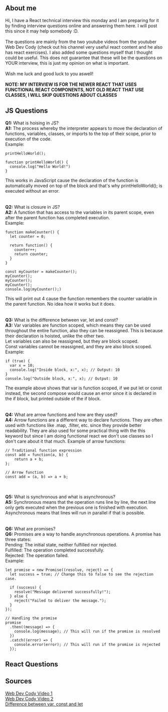 ## About me

Hi, I have a React technical interview this monday and I am preparing for it by finding interview questions online and answering them here. I will post this since it may help somebody :D.\
\
The questions are mainly from the two youtube videos from the youtuber Web Dev Cody (check out his channel very useful react content and he also has react exercises). I also added some questions myself that I thought could be useful. This does not guarantee that these will be the questions on YOUR interview, this is just my opinion on what is important.\
\
Wish me luck and good luck to you aswell!\
\
**NOTE: MY INTERVIEW IS FOR THE NEWER REACT THAT USES FUNCTIONAL REACT COMPONENTS, NOT OLD REACT THAT USE CLASSES, I WILL SKIP QUESTIONS ABOUT CLASSES**

## JS Questions
**Q1:** What is hoising in JS?\
**A1:** The process whereby the interpreter appears to move the declaration of functions, variables, classes, or imports to the top of their scope, prior to execution of the code.\
Example:
```
printHelloWorld();

function printHelloWorld() {
  console.log("Hello World!")
}
```
This works in JavaScript cause the declaration of the function is automatically moved on top of the block and that's why printHelloWorld(); is executed without an error.\
\
\
**Q2:** What is closure in JS?\
**A2:** A function that has access to the variables in its parent scope, even after the parent function has completed execution.\
Example:
```
function makeCounter() {
  let counter = 0;

  return function() {
    counter++;
    return counter;
  }
}

const myCounter = makeCounter();
myCounter();
myCounter();
myCounter();
console.log(myCounter();)
```
This will print out 4 cause the function remembers the counter variable in the parent function. No idea how it works but it does.\
\
\
**Q3:** What is the difference between var, let and const?\
**A3:** Var variables are function scoped, which means they can be used throughout the entire function, also they can be reassigned. This is because their declaration is hoisted, unlike the other two.\
Let variables can also be reassigned, but they are block scoped.\
Const variables cannot be reassigned, and they are also block scoped.\
Example:
```
if (true) {
  var x = 10;
  console.log("Inside block, x:", x); // Output: 10
}
console.log("Outside block, x:", x); // Output: 10
```
The example above shows that var is function scoped, if we put let or const instead, the second compose would cause an error since it is declared in the if block, but printed outside of the if block.\
\
\
**Q4:** What are arrow functions and how are they used?\
**A4:** Arrow functions are a different way to declare functions. They are often used with functions like .map, .filter, etc. since they provide better readability. They are also used for some practical thing with the this keyword but since I am doing functional react we don't use classes so I don't care about it that much. 
Example of arrow functions:
```
// Traditional function expression
const add = function(a, b) {
    return a + b;
};

// Arrow function
const add = (a, b) => a + b;
```
\
\
**Q5:** What is synchronous and what is asynchronous?\
**A5:** Synchronous means that the operation runs line by line, the next line only gets executed when the previous one is finished with execution. Asynchronous means that lines will run in parallel if that is possible.\
\
\
**Q6:** What are promises?\
**Q6:** Promises are a way to handle asynchronous operations. A promise has three states:\
Pending: The initial state, neither fulfilled nor rejected.\
Fulfilled: The operation completed successfully.\
Rejected: The operation failed.\
Example:
```
let promise = new Promise((resolve, reject) => {
  let success = true; // Change this to false to see the rejection case.

  if (success) {
    resolve("Message delivered successfully!");
  } else {
    reject("Failed to deliver the message.");
  }
});

// Handling the promise
promise
  .then((message) => {
    console.log(message); // This will run if the promise is resolved
  })
  .catch((error) => {
    console.error(error); // This will run if the promise is rejected
  });
```
## React Questions

## Sources

[Web Dev Cody Video 1](https://www.youtube.com/watch?v=xo1sW5HD7os)\
[Web Dev Cody Video 2](https://www.youtube.com/watch?v=AHbAAnt9qsY)\
[Difference between var, const and let](https://www.naukri.com/code360/library/difference-between-var-let-and-const-in-js)
